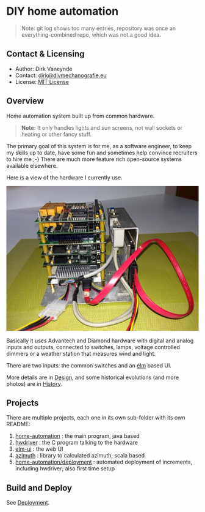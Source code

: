 # DIY home automation

> Note: git log shows too many entries, repository was once an everything-combined repo, which was not a good idea.

## Contact & Licensing
- Author: Dirk Vaneynde
- Contact: dirk@dlvmechanografie.eu
- License: [MIT License](./LICENSE.txt)

## Overview

Home automation system built up from common hardware. 

> **Note:** It only handles lights and sun screens, not wall sockets or heating or other fancy stuff. 

The primary goal of this system is for me, as a software engineer, to keep my skills up to date, have some fun and sometimes help convince recruiters to hire me ;-) There are much more feature rich open-source systems available elsewhere.

Here is a view of the hardware I currently use.

![The System](images/domo-v2-b.png)

Basically it uses Advantech and Diamond hardware with digital and analog inputs and outputs, connected to switches, lamps, voltage controlled dimmers or a weather station that measures wind and light.

There are two inputs: the common switches and an [elm](https://elm-lang.org) based UI.

More details are in [Design](./DESIGN.md), and some historical evolutions (and more photos) are in [History](./HISTORY.md).

## Projects

There are multiple projects, each one in its own sub-folder with its own README:

1. [home-automation](./README.md) : the main program, java based
2. [hwdriver](../hwdriver/README.md) : the C program talking to the hardware
3. [elm-ui](../elm-ui/README.md) : the web UI
5. [azimuth](../azimuth/README.md) : library to calculated azimuth, scala based
4. [home-automation/deployment](./deployment/README.md) : automated deployment of increments, including hwdriver; also first time setup

## Build and Deploy

See [Deployment](./deployment/README.md).